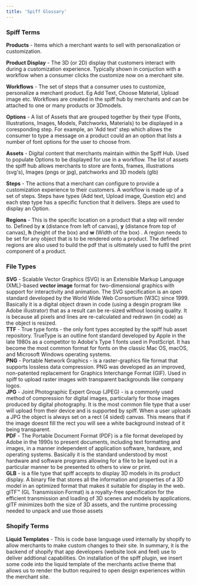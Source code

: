 ```yaml
---
title: 'Spiff Glossary'
---
```


### Spiff Terms

**Products** - Items which a merchant wants to sell with personalization or customization.

**Product Display** - The 3D (or 2D) display that customers interact with during a customization experience. Typically shown in conjuction with a workflow when a consumer clicks the customize now on a merchant site. 

**Workflows** - The set of steps that a consumer uses to customize, personalize a merchant product. Eg Add Text, Choose Material, Upload image etc. Workflows are created in the spiff hub by merchants and can be attached to one or many products or 3Dmodels.  

**Options** - A list of Assets that are grouped together by their type (Fonts, Illustrations, Images, Models, Patchworks, Materials) to be displayed in a coresponding step. For example, an 'Add text' step which allows the consumer to type a message on a product could an an option that lists a number of font options for the user to choose from.  

**Assets** - Digital content that merchants maintain within the Spiff Hub. Used to populate Options to be displayed for use in a workflow. The list of assets the spiff hub allows merchants to store are fonts, frames, illustrations (svg's), Images (pngs or jpg), patchworks and 3D models (glb)  

**Steps** - The actions that a merchant can configure to provide a customization experience to their customers. A workflow is made up of a set of steps. Steps have types (Add text, Upload image, Question etc) and each step type has a specific function that it delivers. Steps are used to display an Option.  

**Regions** - This is the specific location on a product that a step will render to. Defined by **x** (distance from left of canvas), **y** (distance from top of canvas), **h** (height of the box) and **w** (Width of the box) . A region needs to be set for any object that is to be rendered onto a product. The defined regions are also used to build the pdf that is ultimately used to fulfil the print component of a product. 

### File Types
**SVG** - Scalable Vector Graphics (SVG) is an Extensible Markup Language (XML)-based **vector image** format for two-dimensional graphics with support for interactivity and animation. The SVG specification is an open standard developed by the World Wide Web Consortium (W3C) since 1999. Basically it is a digital object drawn in code (using a desgin program like Adobe illustrator) that as a result can be re-sized without loosing quality. It is because all pixels and lines are re-calculated and redrawn (in code) as the object is resized.  
**TTF** - True type fonts - the only font types accepted by the spiff hub asset repository. TrueType is an outline font standard developed by Apple in the late 1980s as a competitor to Adobe's Type 1 fonts used in PostScript. It has become the most common format for fonts on the classic Mac OS, macOS, and Microsoft Windows operating systems.  
**PNG** - Portable Network Graphics - is a raster-graphics file format that supports lossless data compression. PNG was developed as an improved, non-patented replacement for Graphics Interchange Format (GIF). Used in spiff to upload raster images with transparent backgrounds like company logos.   
**JPG** - Joint Photographic Expert Group (JPEG) - is a commonly used method of compression for digital images, particularly for those images produced by digital photography. It is the most common file type that a user will upload from their device and is supported by spiff. When a user uploads a JPG the object is always set on a rect (4 sided) canvas. This means that if the image doesnt fill the rect you will see a white background instead of it being transparent.   
**PDF** - The Portable Document Format (PDF) is a file format developed by Adobe in the 1990s to present documents, including text formatting and images, in a manner independent of application software, hardware, and operating systems. Basically it is the standard understood by most hardware and software programs allowing for a file to be layed out in a particular manner to be presented to others to view or print.  
**GLB** - is a file type that spiff accepts to display 3D models in its product display. A binary file that stores all the information and properties of a 3D model in an optimized format that makes it suitable for display in the web.  glTF™ (GL Transmission Format) is a royalty-free specification for the efficient transmission and loading of 3D scenes and models by applications. glTF minimizes both the size of 3D assets, and the runtime processing needed to unpack and use those assets


### Shopify Terms
**Liquid Templates** - This is code base language used internally by shopify to allow merchants to make custom changes to their site. In summary, it is the backend of shopify that app developers (website look and feel) use to deliver addtional capabilities. On installation of the spiff plugin, we insert some code into the liquid template of the merchants active theme that allows us to render the button required to open design experiences within the merchant site. 